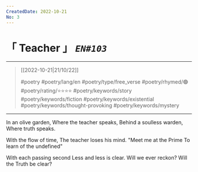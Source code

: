 ```yaml
---
CreatedDate: 2022-10-21
No: 3
---
```

# &#12300; Teacher &#12301; *`EN#103`*

---

> [[2022-10-21|21/10/22]]
> 
> #poetry 
> #poetry/lang/en 
> #poetry/type/free_verse 
> #poetry/rhymed/🟢 
> #poetry/rating/⭐⭐⭐⭐ 
> #poetry/keywords/story #poetry/keywords/fiction #poetry/keywords/existential #poetry/keywords/thought-provoking #poetry/keywords/mystery

---

In an olive garden,
Where the teacher speaks,
Behind a soulless warden,
Where truth speaks.

With the flow of time,
The teacher loses his mind.
"Meet me at the Prime
To learn of the undefined"

With each passing second
Less and less is clear.
Will we ever reckon?
Will the Truth be clear?